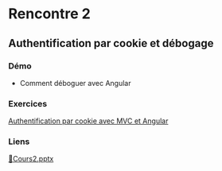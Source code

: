# Rencontre 2

## Authentification par cookie et débogage

### Démo

- Comment déboguer avec Angular

### Exercices

[Authentification par cookie avec MVC et Angular](/exercices/AuthentificationParCookie)

### Liens

[🔗Cours2.pptx](https://cegepedouardmontpetit.sharepoint.com/:p:/s/CMT420InformatiqueComitesCours-5W5/EXgLsnAyZVdKtNnYRXcSoaQBEB2PNCwTP2-aVgGvotjmPQ?e=L8J3AS)
